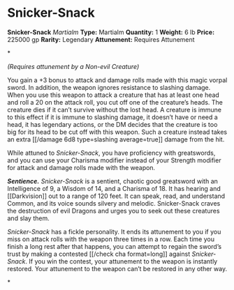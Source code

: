 # Snicker-Snack

**Snicker-Snack**
_Martialm_
**Type:** Martialm
**Quantity:** 1
**Weight:** 6 lb
**Price:** 225000 gp
**Rarity:** Legendary
**Attunement:** Requires Attunement

*<div class="item-attunement"><i>(Requires attunement by a Non-evil Creature)</i><p>You gain a +3 bonus to attack and damage rolls made with this magic vorpal sword. In addition, the weapon ignores resistance to slashing damage. When you use this weapon to attack a creature that has at least one head and roll a 20 on the attack roll, you cut off one of the creature’s heads. The creature dies if it can’t survive without the lost head. A creature is immune to this effect if it is immune to slashing damage, it doesn’t have or need a head, it has legendary actions, or the DM decides that the creature is too big for its head to be cut off with this weapon. Such a creature instead takes an extra  [[/damage 6d8 type=slashing average=true]] damage from the hit.

While attuned to *Snicker-Snack*, you have proficiency with greatswords, and you can use your Charisma modifier instead of your Strength modifier for attack and damage rolls made with the weapon.

***Sentience.*** *Snicker-Snack* is a sentient, chaotic good greatsword with an Intelligence of 9, a Wisdom of 14, and a Charisma of 18. It has hearing and [[Darkvision]] out to a range of 120 feet. It can speak, read, and understand Common, and its voice sounds silvery and melodic. Snicker-Snack craves the destruction of evil Dragons and urges you to seek out these creatures and slay them.

*Snicker-Snack* has a fickle personality. It ends its attunement to you if you miss on attack rolls with the weapon three times in a row. Each time you finish a long rest after that happens, you can attempt to regain the sword’s trust by making a contested [[/check cha format=long]] against *Snicker-Snack*. If you win the contest, your attunement to the weapon is instantly restored. Your attunement to the weapon can’t be restored in any other way.</p>*